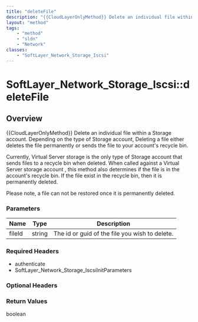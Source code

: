 ```yaml
---
title: "deleteFile"
description: "{{CloudLayerOnlyMethod}} Delete an individual file within a Storage account. Depending on the type of Storage account, D... "
layout: "method"
tags:
    - "method"
    - "sldn"
    - "Network"
classes:
    - "SoftLayer_Network_Storage_Iscsi"
---
```

# SoftLayer_Network_Storage_Iscsi::deleteFile
## Overview 
{{CloudLayerOnlyMethod}} Delete an individual file within a Storage account. Depending on the type of Storage account, Deleting a file either deletes the file permanently or sends the file to your account's recycle bin. 

Currently, Virtual Server storage is the only type of Storage account that sends files to a recycle bin when deleted. When called against a Virtual Server storage account , this method also determines if the file is in the account's recycle bin. If the file exist in the recycle bin, then it is permanently deleted. 

Please note, a file can not be restored once it is permanently deleted. 

### Parameters 
|Name | Type | Description |
| --- | --- | --- |
|fileId| string| The id or guid of the file you wish to delete.|


### Required Headers
* authenticate
* SoftLayer_Network_Storage_IscsiInitParameters

### Optional Headers

### Return Values
boolean
